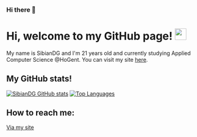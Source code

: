 ### Hi there 👋

# Hi, welcome to my GitHub page! <img src="https://raw.githubusercontent.com/MartinHeinz/MartinHeinz/master/wave.gif" width="30px">
My name is SibianDG and I'm 21 years old and currently studying Applied Computer Science @HoGent. You can visit my site [here](https://sibiandg.be).


## My GitHub stats!
[![SibianDG GitHub stats](https://github-readme-stats.vercel.app/api?username=SibianDG&show_icons=true&theme=merko&count_private=true)](https://github.com/anuraghazra/github-readme-stats)
[![Top Languages](https://github-readme-stats.vercel.app/api/top-langs/?username=SibianDG&layout=compact&theme=merko&count_private=true)](https://github.com/anuraghazra/github-readme-stats)

## How to reach me:
[Via my site](https://sibiandg.be)

<!--
**SibianDG/SibianDG** is a ✨ _special_ ✨ repository because its `README.md` (this file) appears on your GitHub profile.

Here are some ideas to get you started:

- 🔭 I’m currently working on ...
- 🌱 I’m currently learning ...
- 👯 I’m looking to collaborate on ...
- 🤔 I’m looking for help with ...
- 💬 Ask me about ...
- 📫 How to reach me: ...
- 😄 Pronouns: ...
- ⚡ Fun fact: ...
-->
